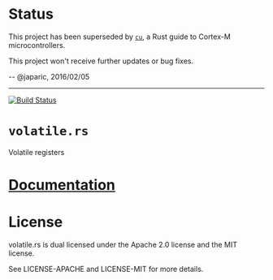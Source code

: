 # Status

This project has been superseded by [`cu`], a Rust guide to Cortex-M microcontrollers.

This project won't receive further updates or bug fixes.

[`cu`]: https://github.com/japaric/cu

-- @japaric, 2016/02/05

---

[![Build Status][status]](https://travis-ci.org/japaric/volatile.rs)

# `volatile.rs`

Volatile registers

# [Documentation][docs]

# License

volatile.rs is dual licensed under the Apache 2.0 license and the MIT license.

See LICENSE-APACHE and LICENSE-MIT for more details.

[docs]: http://japaric.github.io/volatile.rs/volatile/
[status]: https://travis-ci.org/japaric/volatile.rs.svg?branch=master
